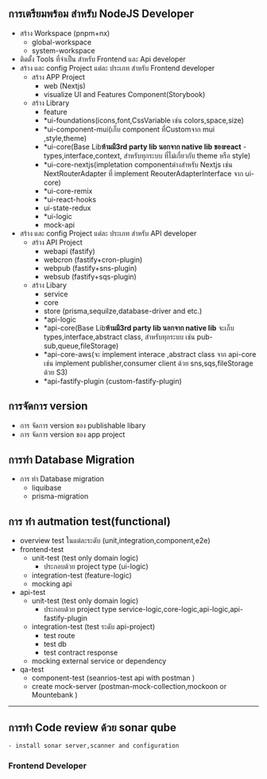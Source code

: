 ## การเตรียมพร้อม สำหรับ NodeJS Developer
- สร้าง Workspace (pnpm+nx)
    - global-workspace
    - system-workspace
- ติดตั้ง Tools ที่จำเป็น สำหรับ Frontend และ Api developer
- สร้าง และ config Project แต่ละ ประเภท สำหรับ Frontend developer
    - สร้าง APP Project 
        - web (Nextjs)
        - visualize UI and Features Component(Storybook)
    - สร้าง Library 
        - feature
        - *ui-foundations(icons,font,CssVariable เช่น colors,space,size)
        - *ui-component-mui(เก็บ component ที่Customจาก mui ,style,theme)
        - *ui-core(Base Lib**ห้ามมี3rd party lib นอกจาก native lib ของreact** -types,interface,context, สำหรับทุกระบบ ที่ไม่เกี่ยวกับ theme หรือ style)
        - *ui-core-nextjs(impletation componentต่างสำหรับ Nextjs เช่น NextRouterAdapter ที่ implement ReouterAdapterInterface จาก ui-core)
        - *ui-core-remix
        - *ui-react-hooks
        - ui-state-redux
        - *ui-logic
        - mock-api
- สร้าง และ config Project แต่ละ ประเภท สำหรับ API developer
    - สร้าง API Project
        - webapi (fastify)
        - webcron (fastify+cron-plugin)
        - webpub (fastify+sns-plugin)
        - websub (fastify+sqs-plugin)
    - สร้าง Libary
        - service
        - core
        - store (prisma,sequilze,database-driver and etc.)
        - *api-logic
        - *api-core(Base Lib**ห้ามมี3rd party lib นอกจาก native lib** จะเก็บ types,interface,abstract class, สำหรับทุกระบบ เช่น pub-sub,queue,fileStorage)
        - *api-core-aws(จะ implement interace ,abstract class จาก api-core เช่น implement publisher,consumer client ด้วย sns,sqs,fileStorage ด้วย S3)
        - *api-fastify-plugin (custom-fastify-plugin)

## การจัดการ version
- การ จัดการ version ของ publishable libary
- การ จัดการ version ของ app project

## การทำ  Database Migration
- การ ทำ Database migration
    - liquibase
    - prisma-migration

## การ ทำ autmation test(functional)

- overview test ในแต่ละระดับ (unit,integration,component,e2e)
- frontend-test
    - unit-test (test only domain logic) 
        - ประกอบด้วย project type (ui-logic)
    - integration-test (feature-logic)
    - mocking api
- api-test
    - unit-test (test only domain logic)
        - ประกอบด้วย project type service-logic,core-logic,api-logic,api-fastify-plugin
    - integration-test (test ระดับ api-project)
        - test route
        - test db
        - test contract response
    - mocking external service or dependency
- qa-test
    - component-test (seanrios-test api with postman )
    - create mock-server (postman-mock-collection,mockoon or Mountebank )
    
---
## การทำ Code review ด้วย sonar qube
    - install sonar server,scanner and configuration
### Frontend Developer
